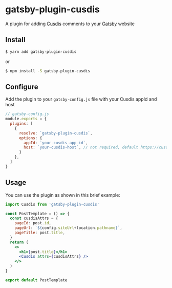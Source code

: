 # gatsby-plugin-cusdis
A plugin for adding [Cusdis](https://cusdis.com) comments to your [Gatsby](https://www.gatsbyjs.org/) website

## Install
```sh
$ yarn add gatsby-plugin-cusdis
```
or
```sh
$ npm install -S gatsby-plugin-cusdis
```

## Configure

Add the plugin to your `gatsby-config.js` file with your Cusdis appId and host

```js
// gatsby-config.js
module.exports = {
  plugins: [
    {
      resolve: `gatsby-plugin-cusdis`,
      options: {
        appId: `your-cusdis-app-id`,
        host: `your-cusdis-host`, // not required, default https://cusdis.com
      }
    },
  ]
}
```

## Usage

You can use the plugin as shown in this brief example:

```jsx
import Cusdis from 'gatsby-plugin-cusdis'

const PostTemplate = () => {
  const cusdisAttrs = {
    pageId: post.id,
    pageUrl: `${config.siteUrl+location.pathname}`,
    pageTitle: post.title,
  }
  return (
    <>
      <h1>{post.title}</h1>
      <Cusdis attrs={cusdisAttrs} />
    </>
  )
}

export default PostTemplate
```

